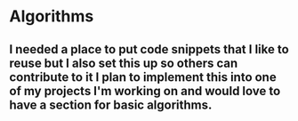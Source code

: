 # Algorithms
## I needed a place to put code snippets that I like to reuse but I also set this up so others can contribute to it I plan to implement this into one of my projects I'm working on and would love to have a section for basic algorithms.
